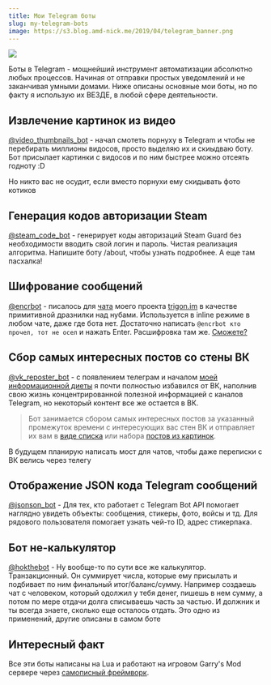 ```yaml
---
title: Мои Telegram боты
slug: my-telegram-bots
image: https://s3.blog.amd-nick.me/2019/04/telegram_banner.png
---
```


![](https://s3.blog.amd-nick.me/2019/04/telegram_banner.png)

Боты в Telegram - мощнейший инструмент автоматизации абсолютно любых процессов. Начиная от отправки простых уведомлений и не заканчивая умными домами. Ниже описаны основные мои боты, но по факту я использую их ВЕЗДЕ, в любой сфере деятельности.

## Извлечение картинок из видео

[@video\_thumbnails\_bot](https://t.me/video_thumbnails_bot) - начал смотеть порнуху в Telegram и чтобы не перебирать миллионы видосов, просто выделяю их и скиыдваю боту. Бот присылает картинки с видосов и по ним быстрее можно отсеять годноту :D

Но никто вас не осудит, если вместо порнухи ему скидывать фото котиков

## Генерация кодов авторизации Steam

[@steam\_code\_bot](steam-telegram-authenticator) - генерирует коды авторизаций Steam Guard без необходимости вводить свой логин и пароль. Чистая реализация алгоритма. Напишите боту /about, чтобы узнать подробнее. А еще там пасхалка!

## Шифрование сообщений

[@encrbot](https://t.me/encrbot) - писалось для [чата](https://t.me/trigon_chat) моего проекта [trigon.im](https://trigon.im) в качестве примитивной дразнилки над нубами. Используется в inline режиме в любом чате, даже где бота нет. Достаточно написать `@encrbot кто прочел, тот не осел` и нажать Enter. Расшифровка там же. [Сможете?](https://pastebin.com/Yujky1pZ)

## Сбор самых интересных постов со стены ВК

[@vk\_reposter\_bot](https://t.me/vk_reposter_bot) - с появлением телеграм и началом [моей информационной диеты](https://t.me/boxie/23) я почти полностью избавился от ВК, наполнив свою жизнь концентрированной полезной информацией с каналов Telegram, но некоторый контент все же остается в ВК.

> Бот занимается сбором самых интересных постов за указанный промежуток времени с интересующих вас стен ВК и отправляет их вам в [виде списка](https://img.qweqwe.ovh/1556382258890.png) или набора [постов из картинок](https://img.qweqwe.ovh/1556382203451.png).

В будущем планирую написать мост для чатов, чтобы даже переписки с ВК велись через телегу

## Отображение JSON кода Telegram сообщений

[@jsonson\_bot](https://t.me/jsonson_bot) - Для тех, кто работает с Telegram Bot API помогает наглядно увидеть объекты: сообщения, стикеры, фото, войсы и тд. Для рядового пользователя помогает узнать чей-то ID, адрес стикерпака.

## Бот не-калькулятор

[@hokthebot](https://t.me/hokthebot) - Ну вообще-то по сути все же калькулятор. Транзакционный. Он суммирует числа, которые ему присылать и подбивает по ним финальный итог/баланс/сумму. Например создаешь чат с человеком, который одолжил у тебя денег, пишешь в нем сумму, а потом по мере отдачи долга списываешь часть за частью. И должник и ты всегда знаете, сколько еще осталось отдать. Это одно из применений, другие описаны в самом боте

## Интересный факт

Все эти боты написаны на Lua и работают на игровом Garry's Mod сервере через [самописный фреймворк](https://git.io/ggram).

